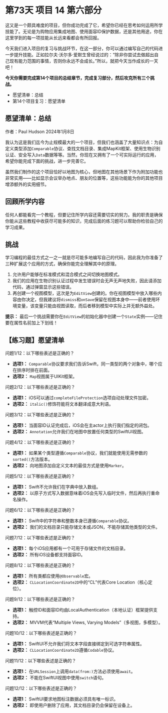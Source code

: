 # 第73天 项目 14 第六部分

这又是一个颇具难度的项目，但你成功完成了它，希望你已经在思考如何运用所学技能了。无论是为购物应用集成地图、使用面容ID保护数据，还是其他用途，你在这里学到的每一项技能从长远来看都会有所回报。

今天我们进入项目的复习与挑战环节，在这一部分，你可以通过编写自己的代码进一步提升技能。正如拉尔夫·沃尔多·爱默生曾经说过的：“除非你尝试去做超出自己现有能力范围的事情，否则你永远不会成长。”所以，就把今天当作成长的一天吧！

**今天你需要完成第14个项目的总结章节，完成复习部分，然后攻克所有三个挑战。**

- 愿望清单：总结
- 第14个项目复习：愿望清单



## 愿望清单：总结

作者：Paul Hudson  2024年1月8日

我认为这是我们迄今为止规模最大的一个项目，但我们也涵盖了大量知识点：为自定义类型添加`Comparable`协议、查找文档目录、集成MapKit框架、使用生物识别认证、安全写入`Data`数据等等。当然，你现在又拥有了一个可实际运行的应用，希望你能完成下面的挑战，进一步完善它。

虽然我们制作的这个项目恰好以地图为核心，但地图在其他场景下作为附加功能也非常实用——比如显示会议举办地点、朋友的位置等，这些功能能为你的其他项目增添额外的实用细节。

## 回顾所学内容

任何人都能看完一个教程，但要记住所学内容还需要切实的努力。我的职责是确保你能从这些教程中收获尽可能多的知识，完成后面的练习题可以帮助你检验自己的学习成果。

## 挑战

学习编程的最佳方式之一之一就是尽可能多地编写自己的代码，因此我为你准备了三种扩展这个应用的方式，确保你能完全理解其中的原理。

1. 允许用户能够在标准模式和混合模式之间切换地图模式。
2. 我们的应用在生物识别认证过程中发生错误时会无声无声地失败，因此请添加代码，通过弹窗显示这些错误。
3. 再创建一个视图模型，这次是为`EditView`创建的。你在视图模型中放入哪些内容由你决定，但我建议将`dismiss`和`onSave`保留在视图本身中——前者使用环境变量，该变量只能由视图读取，而后者移到模型中实际上并无额外益处。

**提示：** 最后一个挑战需要你在`EditView`的初始化器中创建一个`State`实例——记住要在属性名前加上下划线！



## 【练习题】愿望清单

问题1/12：以下哪些表述是正确的？

- **选项1：** `Comparable`协议要求我们告诉Swift，同一类型的两个对象中，哪个应在排序时排在前面。
- **选项2：** `Map`视图属于UIKit框架。


问题2/12：以下哪些表述是正确的？

- **选项1：** iOS可以通过`completeFileProtection`选项自动处理文件加密。
- **选项2：** `italic()`修饰符能将文本翻译成意大利语。


问题3/12：以下哪些表述是正确的？

- **选项1：** 当面容ID认证完成后，iOS会在主actor上执行我们指定的闭包。
- **选项2：** `Annotation`允许我们在地图中放置任何类型的SwiftUI视图。


问题4/12：以下哪些表述是正确的？

- **选项1：** 如果某个类型遵循`Comparable`协议，我们就能使用无需参数的`sorted()`方法版本。
- **选项2：** 向地图添加自定义文本的最佳方式是使用`Marker`。


问题5/12：以下哪些表述是正确的？

- **选项1：** Swift不允许我们在字典中放入数组。
- **选项2：** 以原子方式写入数据意味着iOS会先写入临时文件，然后再执行重命名操作。


问题6/12：以下哪些表述是正确的？

- **选项1：** Swift中的字符串和整数本身已遵循`Comparable`协议。
- **选项2：** 我们的文档目录只能存储文本或JSON，不能存储其他类型的文件。


问题7/12：以下哪些表述是正确的？

- **选项1：** 每个iOS应用都有一个可用于存储文件的文档目录。
- **选项2：** 所有iOS设备都支持面容ID。


问题8/12：以下哪些表述是正确的？

- **选项1：** 所有类都应使用`@Observable`宏。
- **选项2：** `CLLocationCoordinate2D`中的“CL”代表Core Location（核心定位）。


问题9/12：以下哪些表述是正确的？

- **选项1：** 触控ID和面容ID均由LocalAuthentication（本地认证）框架提供支持。
- **选项2：** MVVM代表“Multiple Views, Varying Models”（多视图，多模型）。


问题10/12：以下哪些表述是正确的？

- **选项1：** SwiftUI不允许我们将文本字段直接绑定到可选字符串属性。
- **选项2：** `CLLocationCoordinate2D`遵循`Codable`协议。


问题11/12：以下哪些表述是正确的？

- **选项1：** 在`URLSession`上调用`data(from:)`方法必须使用`await`。
- **选项2：** 不能在SwiftUI视图中使用`switch`语句。


问题12/12：以下哪些表述是正确的？

- **选项1：** SwiftUI要求地图标注数据必须具有唯一标识。
- **选项2：** 即使用户删除了应用，其文档目录仍会保留在设备上。